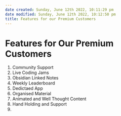 ```yaml
---
date created: Sunday, June 12th 2022, 10:11:29 pm
date modified: Sunday, June 12th 2022, 10:12:50 pm
title: Features for our Premium Customers
---
```


# Features for Our Premium Customers

1. Community Support
2. Live Coding Jams
3. Obsidian Linked Notes
4. Weekly Leaderboard
5. Dedictaed App
6. Organised Material
7. Animated and Well Thought Content
8. Hand Holding and Support
9.
